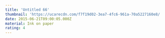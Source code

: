 ```yaml
---
title: 'Untitled 66'
thumbnail: 'https://ucarecdn.com/f7f19d02-3ea7-4fc6-961a-70a5227160e8/'
date: 2015-06-21T09:00:05.000Z
material: Ink on paper
rating: 4
---
```

